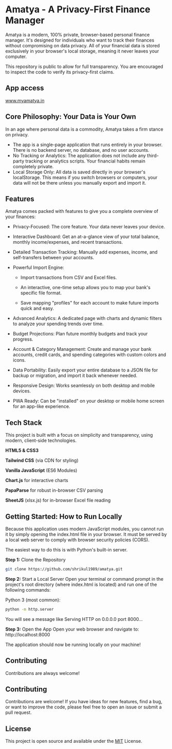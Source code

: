 
# Amatya - A Privacy-First Finance Manager

Amatya is a modern, 100% private, browser-based personal finance manager. It's designed for individuals who want to track their finances without compromising on data privacy. All of your financial data is stored exclusively in your browser's local storage, meaning it never leaves your computer.

This repository is public to allow for full transparency. You are encouraged to inspect the code to verify its privacy-first claims.

## App access

www.myamatya.in

## Core Philosophy: Your Data is Your Own

In an age where personal data is a commodity, Amatya takes a firm stance on privacy.

- The app is a single-page application that runs entirely in your browser. There is no backend server, no database, and no user accounts.
- No Tracking or Analytics: The application does not include any third-party tracking or analytics scripts. Your financial habits remain completely private.
- Local Storage Only: All data is saved directly in your browser's localStorage. This means if you switch browsers or computers, your data will not be there unless you manually export and import it.
## Features

Amatya comes packed with features to give you a complete overview of your finances:

- Privacy-Focused: The core feature. Your data never leaves your device.

- Interactive Dashboard: Get an at-a-glance view of your total balance, monthly income/expenses, and recent transactions.

- Detailed Transaction Tracking: Manually add expenses, income, and self-transfers between your accounts.

- Powerful Import Engine:

   - Import transactions from CSV and Excel files.

   - An interactive, one-time setup allows you to map your bank's specific file format.

   - Save mapping "profiles" for each account to make future imports quick and easy.

- Advanced Analytics: A dedicated page with charts and dynamic filters to analyze your spending trends over time.

- Budget Projections: Plan future monthly budgets and track your progress.

- Account & Category Management: Create and manage your bank accounts, credit cards, and spending categories with custom colors and icons.

- Data Portability: Easily export your entire database to a JSON file for backup or migration, and import it back whenever needed.

- Responsive Design: Works seamlessly on both desktop and mobile devices.

- PWA Ready: Can be "installed" on your desktop or mobile home screen for an app-like experience.
## Tech Stack

This project is built with a focus on simplicity and transparency, using modern, client-side technologies.

**HTML5 & CSS3**

**Tailwind CSS** (via CDN for styling)

**Vanilla JavaScript** (ES6 Modules)

**Chart.js** for interactive charts

**PapaParse** for robust in-browser CSV parsing

**SheetJS** (xlsx.js) for in-browser Excel file reading
## Getting Started: How to Run Locally

Because this application uses modern JavaScript modules, you cannot run it by simply opening the index.html file in your browser. It must be served by a local web server to comply with browser security policies (CORS).

The easiest way to do this is with Python's built-in server.

**Step 1:** Clone the Repository

```bash
git clone https://github.com/shrikul1989/amatya.git
```

**Step 2:** Start a Local Server
Open your terminal or command prompt in the project's root directory (where index.html is located) and run one of the following commands:

Python 3 (most common):

```bash
python -m http.server
```

You will see a message like Serving HTTP on 0.0.0.0 port 8000...

**Step 3:** Open the App
Open your web browser and navigate to:
http://localhost:8000

The application should now be running locally on your machine!
## Contributing

Contributions are always welcome!

## Contributing

Contributions are welcome! If you have ideas for new features, find a bug, or want to improve the code, please feel free to open an issue or submit a pull request.


## License

This project is open source and available under the [MIT](https://choosealicense.com/licenses/mit/) License.

